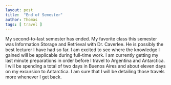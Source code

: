 ```yaml
---
layout: post
title:  "End of Semester"
author: Thomas
tags: [ travel ]
---
```

My second-to-last semester has ended. My favorite class this semester was Information Storage and Retrieval with Dr. Caverlee. He is possibly the best lecturer I have had so far. I am excited to see where the knowledge I gained will be applicable during full-time work.
I am currently getting my last minute preparations in order before I travel to Argentina and Antarctica. I will be spending a total of two days in Buenos Aires and about eleven days on my excursion to Antarctica. I am sure that I will be detailing those travels more whenever I get back.
